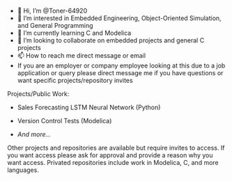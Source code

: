 - 👋 Hi, I’m @Toner-64920
- 👀 I’m interested in Embedded Engineering, Object-Oriented Simulation, and General Programming
- 🌱 I’m currently learning C and Modelica
- 💞️ I’m looking to collaborate on embedded projects and general C projects
- 📫 How to reach me direct message or email
- If you are an employer or company employee looking at this due to a job application or query please direct message me
if you have questions or want specific projects/repository invites

Projects/Public Work:
- Sales Forecasting LSTM Neural Network (Python)

- Version Control Tests (Modelica)

- *And more...*

Other projects and repositories are available but require invites to access.
If you want access please ask for approval and provide a reason why you want access.
Privated repositories include work in Modelica, C, and more languages.

<!---
Toner-64920/Toner-64920 is a ✨ special ✨ repository because its `README.md` (this file) appears on your GitHub profile.
You can click the Preview link to take a look at your changes.
--->

